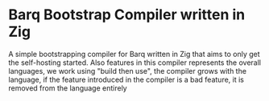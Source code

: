 # Barq Bootstrap Compiler written in Zig

A simple bootstrapping compiler for Barq written in Zig that aims to only get the self-hosting started.
Also features in this compiler represents the overall languages, we work using "build then use", the compiler grows with the language, if the feature introduced in the compiler is a bad feature, it is removed from the language entirely
